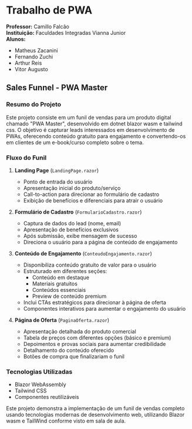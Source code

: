 # Trabalho de PWA

**Professor:** Camillo Falcão  
**Instituição:** Faculdades Integradas Vianna Junior  
**Alunos:** 
- Matheus Zacanini
- Fernando Zuchi
- Arthur Reis
- Vitor Augusto

## Sales Funnel - PWA Master

### Resumo do Projeto

Este projeto consiste em um funil de vendas para um produto digital chamado "PWA Master", desenvolvido em dotnet blazor wasm e tailwind css. O objetivo é capturar leads interessados em desenvolvimento de PWAs, oferecendo conteúdo gratuito para engajamento e convertendo-os em clientes de um e-book/curso completo sobre o tema.

### Fluxo do Funil

1. **Landing Page** (`LandingPage.razor`)
   - Ponto de entrada do usuário
   - Apresentação inicial do produto/serviço
   - Call-to-action para direcionar ao formulário de cadastro
   - Exibição de benefícios e diferenciais para atrair o usuário

2. **Formulário de Cadastro** (`FormularioCadastro.razor`)
   - Captura de dados do lead (nome, email)
   - Apresentação de benefícios exclusivos
   - Após submissão, exibe mensagem de sucesso
   - Direciona o usuário para a página de conteúdo de engajamento

3. **Conteúdo de Engajamento** (`ConteudoEngajamento.razor`)
   - Disponibiliza conteúdo gratuito de valor para o usuário
   - Estruturado em diferentes seções:
     - Conteúdo em destaque
     - Materiais gratuitos
     - Conteúdos essenciais
     - Preview de conteúdo premium
   - Inclui CTAs estratégicos para direcionar à página de oferta
   - Componentes interativos para aumentar o engajamento do usuário

4. **Página de Oferta** (`PaginaOferta.razor`)
   - Apresentação detalhada do produto comercial
   - Tabela de preços com diferentes opções (básico e premium)
   - Depoimentos e provas sociais para aumentar credibilidade
   - Detalhamento do conteúdo oferecido
   - Botões de compra que finalizariam o funil

### Tecnologias Utilizadas

- Blazor WebAssembly
- Tailwind CSS
- Componentes reutilizáveis

Este projeto demonstra a implementação de um funil de vendas completo usando tecnologias modernas de desenvolvimento web, utilizando Blazor wasm e TailWind conforme visto em sala de aula.